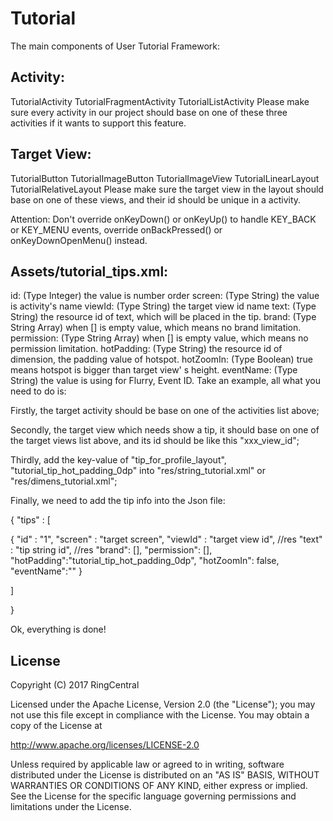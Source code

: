 # Tutorial

The main components of User Tutorial Framework:

## Activity:

TutorialActivity
TutorialFragmentActivity
TutorialListActivity
Please make sure every activity in our project should base on one of these three activities if it wants to support this feature. 

## Target View:

TutorialButton
TutorialImageButton
TutorialImageView
TutorialLinearLayout
TutorialRelativeLayout
Please make sure the target view in the layout should base on one of these views, and their id should be unique in a activity.

Attention: Don't override onKeyDown() or onKeyUp() to handle KEY_BACK or KEY_MENU events, override onBackPressed() or onKeyDownOpenMenu()  instead.

##  Assets/tutorial_tips.xml:

id:                         (Type Integer) the value is number order
screen:                 (Type String) the value is activity's name
viewId:                  (Type String) the target view id name
text:                      (Type String) the resource id of text, which will be placed in the tip.
brand:                   (Type String Array) when [] is empty value, which means no brand limitation.
permission:           (Type String Array) when [] is empty value, which means no permission limitation.
hotPadding:          (Type String) the resource id of dimension, the padding value of hotspot.
hotZoomIn:           (Type Boolean) true means hotspot is bigger than target view' s height.
eventName:          (Type String) the value is using for Flurry, Event ID.
Take an example, all what you need to do is:

Firstly, the target activity should be base on one of the activities list above;

Secondly, the target view which needs show a tip, it should base on one of the target views list above, and its id should be like this "xxx_view_id";

Thirdly, add the key-value of "tip_for_profile_layout", "tutorial_tip_hot_padding_0dp" into "res/string_tutorial.xml" or "res/dimens_tutorial.xml";

Finally, we need to add the tip info into the Json file:

{
"tips" : [

{
"id" : "1",
"screen" : "target screen",
"viewId" : "target view id", //res
"text" : "tip string id", //res
"brand": [],
"permission": [],
"hotPadding":"tutorial_tip_hot_padding_0dp",
"hotZoomIn": false,
"eventName":""
}

]

}

Ok, everything is done!

## License <a name="license"></a>

Copyright (C) 2017 RingCentral

Licensed under the Apache License, Version 2.0 (the "License");
you may not use this file except in compliance with the License.
You may obtain a copy of the License at

http://www.apache.org/licenses/LICENSE-2.0

Unless required by applicable law or agreed to in writing, software
distributed under the License is distributed on an "AS IS" BASIS,
WITHOUT WARRANTIES OR CONDITIONS OF ANY KIND, either express or implied.
See the License for the specific language governing permissions and
limitations under the License.
